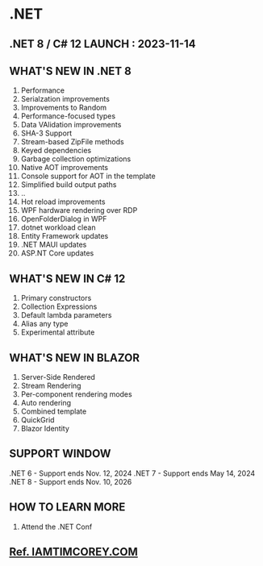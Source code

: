 # .NET

## .NET 8 / C# 12 LAUNCH : 2023-11-14

## WHAT'S NEW IN .NET 8

1. Performance
2. Serialzation improvements
3. Improvements to Random
4. Performance-focused types
5. Data VAlidation improvements
6. SHA-3 Support
7. Stream-based ZipFile methods
8. Keyed dependencies
9. Garbage collection optimizations
10. Native AOT improvements
11. Console support for AOT in the template
12. Simplified build output paths
13. ..
14. Hot reload improvements
15. WPF hardware rendering over RDP
16. OpenFolderDialog in WPF
17. dotnet workload clean
18. Entity Framework updates
19. .NET MAUI updates
20. ASP.NT Core updates

## WHAT'S NEW IN C# 12

1. Primary constructors
2. Collection Expressions
3. Default lambda parameters
4. Alias any type
5. Experimental attribute

## WHAT'S NEW IN BLAZOR

1. Server-Side Rendered
2. Stream Rendering
3. Per-component rendering modes
4. Auto rendering
5. Combined template
6. QuickGrid
7. Blazor Identity


## SUPPORT WINDOW

.NET 6 - Support ends Nov. 12, 2024
.NET 7 - Support ends May 14, 2024
.NET 8 - Support ends Nov. 10, 2026

## HOW TO LEARN MORE

1. Attend the .NET Conf


## [Ref. IAMTIMCOREY.COM](https://iamtimcorey.com)
